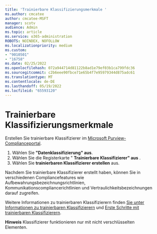 ```yaml
---
title: 'Trainierbare Klassifizierungsmerkmale '
ms.author: cmcatee
author: cmcatee-MSFT
manager: scotv
audience: Admin
ms.topic: article
ms.service: o365-administration
ROBOTS: NOINDEX, NOFOLLOW
ms.localizationpriority: medium
ms.custom:
- "9010501"
- "16758"
ms.date: 02/25/2022
ms.openlocfilehash: 072a944714d81122b8ad1e79ef03b1ca799fdc36
ms.sourcegitcommit: c2b6eee90fbce71e65b4f7e95979344d875adc61
ms.translationtype: MT
ms.contentlocale: de-DE
ms.lasthandoff: 05/19/2022
ms.locfileid: "65593120"
---
```

# <a name="trainable-classifiers"></a>Trainierbare Klassifizierungsmerkmale

Erstellen Sie trainierbare Klassifizierer im [Microsoft Purview-Complianceportal](https://go.microsoft.com/fwlink/p/?linkid=2077149).

1. Wählen Sie **"Datenklassifizierung" aus**.
2. Wählen Sie die Registerkarte " **Trainierbare Klassifizierer" aus** .
3. Wählen Sie **trainierbaren Klassifizierer erstellen** aus.

Nachdem Sie trainierbare Klassifizierer erstellt haben, können Sie in verschiedenen Compliancefeatures wie Aufbewahrungsbezeichnungsrichtlinien, Kommunikationscompliancerichtlinien und Vertraulichkeitsbezeichnungen darauf zugreifen.

Weitere Informationen zu trainierbaren Klassifizierern finden [Sie unter Informationen zu trainierbaren Klassifizierern](https://docs.microsoft.com/microsoft-365/compliance/classifier-learn-about) und [Erste Schritte mit trainierbaren Klassifizierern](https://docs.microsoft.com/microsoft-365/compliance/classifier-get-started-with).  

**Hinweis** Klassifizierer funktionieren nur mit nicht verschlüsselten Elementen.
